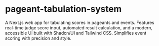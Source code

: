 # pageant-tabulation-system
A Next.js web app for tabulating scores in pageants and events. Features real-time judge score input, automated result calculation, and a modern, accessible UI built with Shadcn/UI and Tailwind CSS. Simplifies event scoring with precision and style.

